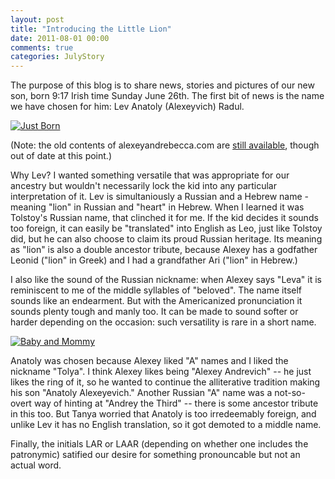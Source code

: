 ```yaml
---
layout: post
title: "Introducing the Little Lion"
date: 2011-08-01 00:00
comments: true
categories: JulyStory
---
```


The purpose of this blog is to share news, stories and pictures of our
new son, born 9:17 Irish time Sunday June 26th. The first bit of news
is the name we have chosen for him: Lev Anatoly (Alexeyvich) Radul.

[![Just Born][1]][1a]

(Note: the old contents of alexeyandrebecca.com are [still available][OLD], though
out of date at this point.)

Why Lev? I wanted something versatile that was appropriate for our
ancestry but wouldn't necessarily lock the kid into any particular
interpretation of it. Lev is simultaniously a Russian and a Hebrew
name - meaning "lion" in Russian and "heart" in Hebrew. When I learned
it was Tolstoy's Russian name, that clinched it for me. If the kid
decides it sounds too foreign, it can easily be "translated" into
English as Leo, just like Tolstoy did, but he can also choose to claim
its proud Russian heritage. Its meaning as "lion" is also a double
ancestor tribute, because Alexey has a godfather Leonid ("lion" in
Greek) and I had a grandfather Ari ("lion" in Hebrew.)

<!--more-->

I also like the sound of the Russian nickname: when Alexey says "Leva"
it is reminiscent to me of the middle syllables of "beloved". The name
itself sounds like an endearment. But with the Americanized
pronunciation it sounds plenty tough and manly too. It can be made to 
sound softer or harder depending on the occasion: such versatility is 
rare in a short name. 

[![Baby and Mommy][3]][3a]

Anatoly was chosen because Alexey liked "A" names and I liked the
nickname "Tolya". I think Alexey likes being "Alexey Andrevich" -- he
just likes the ring of it, so he wanted to continue the alliterative
tradition making his son "Anatoly Alexeyevich." Another Russian "A"
name was a not-so-overt way of hinting at "Andrey the Third" -- there
is some ancestor tribute in this too.  But Tanya worried that Anatoly
is too irredeemably foreign, and unlike Lev it has no English
translation, so it got demoted to a middle name.

Finally, the initials LAR or LAAR (depending on whether one includes
the patronymic) satified our desire for something pronouncable but
not an actual word. 


[old]: http://www.alexeyandrebecca.com/weddingsite


[1]: https://lh6.googleusercontent.com/-mJi-QjA1ML0/Tg7Mxpf5bkI/AAAAAAAADUA/S27UNJ-jXPQ/s640/2BabyBornAndTagged.jpg
[1a]: https://picasaweb.google.com/lh/photo/0lYU13DQTqNOrhgWdIKOwQ?feat=directlink

[3]: https://lh3.googleusercontent.com/-ckvViRftVCQ/Tg7Mx6HxTdI/AAAAAAAADUI/eqnouaxEVm4/s640/3BabyandMom.jpg
[3a]: https://picasaweb.google.com/lh/photo/5xWc4K6MTLXiGEuul2L_2Q?feat=directlink


